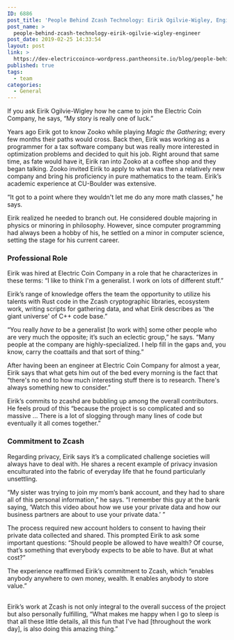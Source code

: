 ```yaml
---
ID: 6886
post_title: 'People Behind Zcash Technology: Eirik Ogilvie-Wigley, Engineer'
post_name: >
  people-behind-zcash-technology-eirik-ogilvie-wigley-engineer
post_date: 2019-02-25 14:33:54
layout: post
link: >
  https://dev-electriccoinco-wordpress.pantheonsite.io/blog/people-behind-zcash-technology-eirik-ogilvie-wigley-engineer/
published: true
tags:
  - team
categories:
  - General
---
```

<!-- wp:paragraph -->
<p>If you ask Eirik Ogilvie-Wigley how he came to join the Electric Coin Company, he says, “My story is really one of luck.”<br /></p>
<!-- /wp:paragraph -->
<!-- wp:paragraph -->
<p>Years ago Eirik got to know Zooko while playing <em>Magic the Gathering</em>; every few months their paths would cross. Back then, Eirik was working as a programmer for a tax software company but was really more interested in optimization problems and decided to quit his job. Right around that same time, as fate would have it, Eirik ran into Zooko at a coffee shop and they began talking. Zooko invited Eirik to apply to what was then a relatively new company and bring his proficiency in pure mathematics to the team. Eirik’s academic experience at CU-Boulder was extensive. <br /></p>
<!-- /wp:paragraph -->
<!-- wp:paragraph -->
<p>“It got to a point where they wouldn't let me do any more math classes," he says.<br /></p>
<!-- /wp:paragraph -->
<!-- wp:paragraph -->
<p>Eirik realized he needed to branch out. He considered double majoring in physics or minoring in philosophy. However, since computer programming had always been a hobby of his, he settled on a minor in computer science, setting the stage for his current career.<br /></p>
<!-- /wp:paragraph -->
<!-- wp:heading {"level":3} -->
<h3>Professional Role</h3>
<!-- /wp:heading -->
<!-- wp:paragraph -->
<p>Eirik was hired at Electric Coin Company in a role that he characterizes in these terms: “I like to think I'm a generalist. I work on lots of different stuff.” <br /></p>
<!-- /wp:paragraph -->
<!-- wp:paragraph -->
<p>Eirik’s range of knowledge offers the team the opportunity to utilize his talents with Rust code in the Zcash cryptographic libraries, ecosystem work, writing scripts for gathering data, and what Eirik describes as 'the giant universe' of C++ code base.” <br /></p>
<!-- /wp:paragraph -->
<!-- wp:paragraph -->
<p>“You really <em>have to</em> be a generalist [to work with] some other people who are very much the opposite; it’s such an eclectic group,” he says. “Many people at the company are highly-specialized. I help fill in the gaps and, you know, carry the coattails and that sort of thing.” <br /></p>
<!-- /wp:paragraph -->
<!-- wp:paragraph -->
<p>After having been an engineer at Electric Coin Company for almost a year, Eirik says that what gets him out of the bed every morning is the fact that “there's no end to how much interesting stuff there is to research. There's always something new to consider.” <br /></p>
<!-- /wp:paragraph -->
<!-- wp:paragraph -->
<p>Eirik’s commits to zcashd are bubbling up among the overall contributors. He feels proud of this “because the project is so complicated and so massive … There is a lot of slogging through many lines of code but eventually it all comes together.” <br /></p>
<!-- /wp:paragraph -->
<!-- wp:heading {"level":3} -->
<h3>Commitment to Zcash</h3>
<!-- /wp:heading -->
<!-- wp:paragraph -->
<p>Regarding privacy, Eirik says it’s a complicated challenge societies will always have to deal with. He shares a recent example of privacy invasion enculturated into the fabric of everyday life that he found particularly unsettling.<br /></p>
<!-- /wp:paragraph -->
<!-- wp:paragraph -->
<p>“My sister was trying to join my mom’s bank account, and they had to share all of this personal information,” he says. “I remember this guy at the bank saying, ‘Watch this video about how we use your private data and how our business partners are about to use your private data.’ ” <br /></p>
<!-- /wp:paragraph -->
<!-- wp:paragraph -->
<p>The process required new account holders to consent to having their private data collected and shared. This prompted Eirik to ask some important questions: “Should people be allowed to have wealth? Of course, that’s something that everybody expects to be able to have. But at what cost?”<br /></p>
<!-- /wp:paragraph -->
<!-- wp:paragraph -->
<p>The experience reaffirmed Eirik’s commitment to Zcash, which “enables anybody anywhere to own money, wealth. It enables anybody to store value.”<br /></p>
<!-- /wp:paragraph -->
<!-- wp:paragraph -->
<p><br />Eirik’s work at Zcash is not only integral to the overall success of the project but also personally fulfilling, “What makes me happy when I go to sleep is that all these little details, all this fun that I've had [throughout the work day], is also doing this amazing thing.”</p>
<!-- /wp:paragraph -->